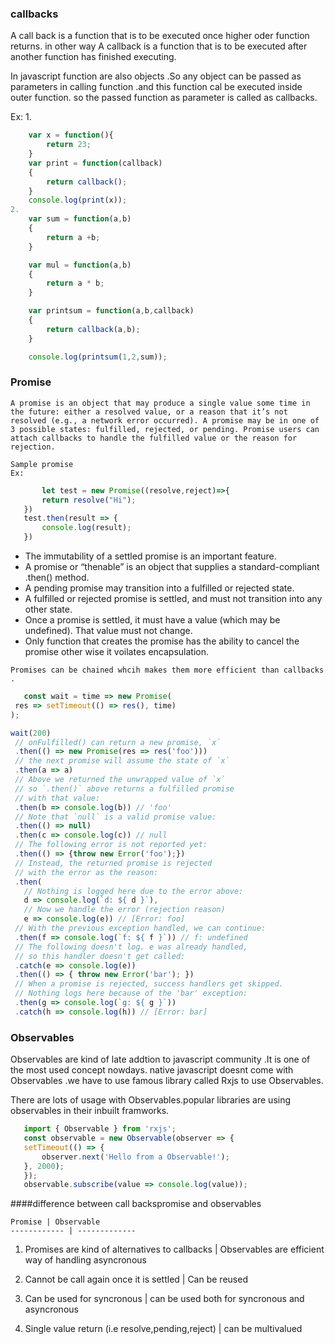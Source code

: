 ### callbacks
A call back is a function that is to be executed once higher oder function returns.
in other way A callback is a function that is to be executed after another function has finished executing.

In javascript function are also objects .So any object can be passed as parameters in calling function .and this function cal be executed inside outer function.
so the passed function as parameter is called as callbacks.


Ex:
1.  
```javascript
    var x = function(){
        return 23;
    }
    var print = function(callback)
    {
        return callback();
    }
    console.log(print(x));
2. 
    var sum = function(a,b)
    {
        return a +b;
    }

    var mul = function(a,b)
    {
        return a * b;
    }

    var printsum = function(a,b,callback)
    {
        return callback(a,b);
    }

    console.log(printsum(1,2,sum));
```
### Promise
    A promise is an object that may produce a single value some time in the future: either a resolved value, or a reason that it’s not resolved (e.g., a network error occurred). A promise may be in one of 3 possible states: fulfilled, rejected, or pending. Promise users can attach callbacks to handle the fulfilled value or the reason for rejection.
    
    Sample promise 
    Ex:
 ```javascript
        let test = new Promise((resolve,reject)=>{
        return resolve("Hi");
    })
    test.then(result => {
        console.log(result);
    })
 ```


*    The immutability of a settled promise is an important feature.
*    A promise or “thenable” is an object that supplies a standard-compliant .then() method.
*    A pending promise may transition into a fulfilled or rejected state.
*    A fulfilled or rejected promise is settled, and must not transition into any other state.
*    Once a promise is settled, it must have a value (which may be undefined). That value must not         change.
*    Only function that creates the promise has the ability to cancel the promise other wise it            voilates encapsulation.


    Promises can be chained whcih makes them more efficient than callbacks .
 ```javascript
    const wait = time => new Promise(
  res => setTimeout(() => res(), time)
);

wait(200)
  // onFulfilled() can return a new promise, `x`
  .then(() => new Promise(res => res('foo')))
  // the next promise will assume the state of `x`
  .then(a => a)
  // Above we returned the unwrapped value of `x`
  // so `.then()` above returns a fulfilled promise
  // with that value:
  .then(b => console.log(b)) // 'foo'
  // Note that `null` is a valid promise value:
  .then(() => null)
  .then(c => console.log(c)) // null
  // The following error is not reported yet:
  .then(() => {throw new Error('foo');})
  // Instead, the returned promise is rejected
  // with the error as the reason:
  .then(
    // Nothing is logged here due to the error above:
    d => console.log(`d: ${ d }`),
    // Now we handle the error (rejection reason)
    e => console.log(e)) // [Error: foo]
  // With the previous exception handled, we can continue:
  .then(f => console.log(`f: ${ f }`)) // f: undefined
  // The following doesn't log. e was already handled,
  // so this handler doesn't get called:
  .catch(e => console.log(e))
  .then(() => { throw new Error('bar'); })
  // When a promise is rejected, success handlers get skipped.
  // Nothing logs here because of the 'bar' exception:
  .then(g => console.log(`g: ${ g }`))
  .catch(h => console.log(h)) // [Error: bar]
```

### Observables 
Observables are kind of late addtion to javascript community .It is one of the most used concept nowdays.
native javascript doesnt come with Observables .we have to use famous library called Rxjs to use Observables.

There are lots of usage with Observables.popular libraries are using observables in their inbuilt framworks.
 ```javascript
    import { Observable } from 'rxjs';
    const observable = new Observable(observer => {
    setTimeout(() => {
        observer.next('Hello from a Observable!');
    }, 2000);
    });
    observable.subscribe(value => console.log(value));
```
 
####difference between call backspromise and observables

    Promise | Observable
    ------------ | -------------
1.    Promises are kind of alternatives to callbacks | Observables are efficient way of handling asyncronous 

2.    Cannot be call again once it is settled  | Can be reused

3.    Can be used for syncronous | can be used both for syncronous and asyncronous

4.    Single value return (i.e resolve,pending,reject) | can be multivalued



